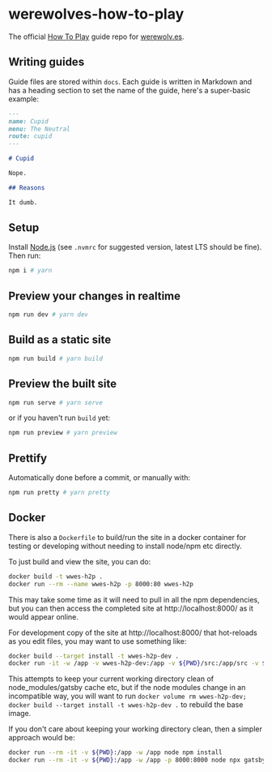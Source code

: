 # werewolves-how-to-play

The official [How To Play](https://werewolv.es/guides) guide repo for [werewolv.es](https://werewolv.es).

## Writing guides

Guide files are stored within `docs`. Each guide is written in Markdown and has a heading section to set the name of the guide, here's a super-basic example:

```markdown
---
name: Cupid
menu: The Neutral
route: cupid
---

# Cupid

Nope.

## Reasons

It dumb.
```

## Setup

Install [Node.js](https://nodejs.org/en/) (see `.nvmrc` for suggested version, latest LTS should be fine). Then run:

```sh
npm i # yarn
```

## Preview your changes in realtime

```sh
npm run dev # yarn dev
```

## Build as a static site

```sh
npm run build # yarn build
```

## Preview the built site

```sh
npm run serve # yarn serve
```

or if you haven't run `build` yet:

```sh
npm run preview # yarn preview
```

## Prettify

Automatically done before a commit, or manually with:

```sh
npm run pretty # yarn pretty
```

## Docker

There is also a `Dockerfile` to build/run the site in a docker container for testing or developing without needing to install node/npm etc directly.

To just build and view the site, you can do:

```sh
docker build -t wwes-h2p .
docker run --rm --name wwes-h2p -p 8000:80 wwes-h2p
```
This may take some time as it will need to pull in all the npm dependencies, but you can then access the completed site at http://localhost:8000/ as it would appear online.


For development copy of the site at http://localhost:8000/ that hot-reloads as you edit files, you may want to use something like:
```sh
docker build --target install -t wwes-h2p-dev .
docker run -it -w /app -v wwes-h2p-dev:/app -v ${PWD}/src:/app/src -v ${PWD}/static:/app/static -v ${PWD}/gatsby-config.js:/app/gatsby-config.js -v ${PWD}/doczrc.js:/app/doczrc.js --rm -p 8000:8000 wwes-h2p-dev npx gatsby develop --host=0.0.0.0
```

This attempts to keep your current working directory clean of node_modules/gatsby cache etc, but if the node modules change in an incompatible way, you will want to run `docker volume rm wwes-h2p-dev; docker build --target install -t wwes-h2p-dev .` to rebuild the base image.

If you don't care about keeping your working directory clean, then a simpler approach would be:
```sh
docker run --rm -it -v ${PWD}:/app -w /app node npm install
docker run --rm -it -v ${PWD}:/app -w /app -p 8000:8000 node npx gatsby develop --host=0.0.0.0
```
